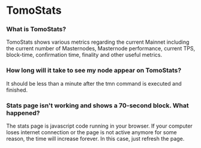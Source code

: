 # TomoStats

### **What is TomoStats?**

TomoStats shows various metrics regarding the current Mainnet including the current number of Masternodes, Masternode performance, current TPS, block-time, confirmation time, finality and other useful metrics.

### **How long will it take to see my node appear on TomoStats?**

It should be less than a minute after the tmn command is executed and finished.

### **Stats page isn't working and shows a 70-second block. What happened?**

The stats page is javascript code running in your browser. If your computer loses internet connection or the page is not active anymore for some reason, the time will increase forever. In this case, just refresh the page.

